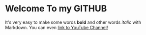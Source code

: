 # Welcome To my GITHUB
It's very easy to make some words **bold** and other words *italic* with Markdown. You can even [link to YouTube Channel!](https://www.youtube.com/channel/UCr3c_u_Kqq4U8zBT-dhCpzQ?view_as=subscriber)

